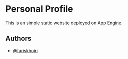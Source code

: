 # Personal Profile

This is an simple static website deployed on App Engine.

## Authors

- [@fariskhoiri](https://github.com/fariskhoiri)
